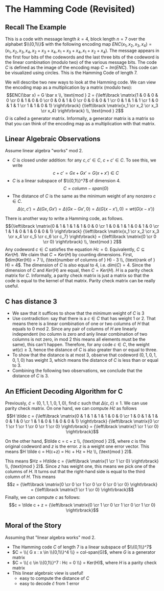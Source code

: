 # The Hamming Code (Revisited)

## Recall The Example

This is a code with message length $k = 4$, block length $n = 7$ over the alphabet $\\{0,1\\}$ with the following encoding map $ENC(x_1,x_2,x_3,x_4) = (x_1,x_2,x_3,x_4,x_2+x_3+x_4,x_1+x_3+x_4,x_1+x_2+x_4)$. The message appears in the first four bits of the codewords and the last three bits of the codeword is the linear combination (modulo two) of the various message bits. The code $C$ is defined as the image of the encoding map $C = Im(ENC)$. This code can be visualized using circles. This is the Hamming Code of length 7.

We will describe two new ways to look at the Hamming code. We can view the encoding map as a multiplication by a matrix (modulo two):
$$ENC(\bar x) = G \bar x \\, \text{mod } 2 = {\left\lbrack \matrix{1 & 0 & 0 & 0 \cr 0 & 1 & 0 & 0 \cr 0 & 0 & 1 & 0 \cr 0 & 0 & 0 & 1 \cr 0 & 1 & 1 & 1 \cr 1 & 0 & 1 & 1 \cr 1 & 1 & 0 & 1} \right\rbrack} {\left\lbrack \matrix{x_1 \cr x_2 \cr x_3 \cr x_4} \right\rbrack} \\, \text{mod } 2$$
$G$ is called a generator matrix. Informally, a generator matrix is a matrix so that you can think of the encoding map as a multiplication with that matrix.

## Linear Algebraic Observations

Assume linear algebra "works" mod 2.
- $C$ is closed under addition: for any $c,c' \in C$, $c+c' \in C$. To see this, we write
$$c + c' = Gx + Gx' = G(x + x') \in C$$
- $C$ is a linear subspace of $\\{0,1\\}^7$ of dimension 4.
$$C = column-span(G)$$
- The distance of $C$ is the same as the minimum weight of any nonzero $c \in C$.
$$\Delta(c,c') = \Delta(G x, G x') = \Delta(G x - G x', 0) = \Delta(G (x - x'), 0) = wt(G(x - x'))$$

There is another way to write a Hamming code, as follows.
$${\left\lbrack \matrix{0 & 1 & 1 & 1 & 1 & 0 & 0 \cr 1 & 0 & 1 & 1 & 0 & 1 & 0 \cr 1 & 1 & 0 & 1 & 0 & 0 & 1} \right\rbrack} {\left\lbrack \matrix{x_1 \cr x_2 \cr x_3 \cr x_4 \cr c_5 \cr c_6 \cr c_7} \right\rbrack} = {\left\lbrack \matrix{0 \cr 0 \cr 0} \right\rbrack} \\, \text{mod } 2$$
Any codeword $c \in C$ satisfies the equation $Hc=0$. Equivalently, $C \subseteq Ker(H)$. We claim that $C = Ker(H)$ by counting dimensions. First, $dim(Ker(H)) = 7 \\, (\text{number of columns of } H) - 3 \\, (\text{rank of } H) = 4$. The dimension of $C$ is also equal to 4, i.e. $dim(C) = 4$. Since the dimension of $C$ and $Ker(H)$ are equal, then $C = Ker(H)$. $H$ is a parity check matrix for $C$. Informally, a parity check matrix is just a matrix so that the code is equal to the kernel of that matrix. Parity check matrix can be really useful.

## C has distance 3

- We saw that it suffices to show that the minimum weight of $C$ is 3
- Use contradiction: say that there is a $c \in C$ that has weight 1 or 2. That means there is a linear combination of one or two columns of $H$ that equals to 0 mod 2. Since any pair of columns of $H$ are linearly independent (no column is zero and anly linear combination of two columns is not zero, in mod 2 this means all elements must be the same), this can't happen. Therefore, for any code $c \in C$, the weight $wt(c) \geq 3$, hence the distance of $C$ is also greater than or equal to three.
- To show that the distance is at most 3, observe that codeword $(0,1,0,1,0,1,0)$ has weight 3, which means the distance of $C$ is less than or equal to 3.
- Combining the following two observations, we conclude that the distance of $C$ is 3.

## An Efficient Decoding Algorithm for C

Previously, $\tilde c = (0,1,1,1,0,1,0)$, find $c$ such that $\Delta(c,\tilde c) \leq 1$. We can use parity check matrix. On one hand, we can compute $H \tilde c$ as follows
$$H \tilde c = {\left\lbrack \matrix{0 & 1 & 1 & 1 & 1 & 0 & 0 \cr 1 & 0 & 1 & 1 & 0 & 1 & 0 \cr 1 & 1 & 0 & 1 & 0 & 0 & 1} \right\rbrack} {\left\lbrack \matrix{0 \cr 1 \cr 1 \cr 1 \cr 0 \cr 1 \cr 0} \right\rbrack} = {\left\lbrack \matrix{1 \cr 1 \cr 0} \right\rbrack}$$

On the other hand, $\tilde c = c + z \\, (\text{mod } 2)$, where $c$ is the original codeword and $z$ is the error. $z$ is a weight one error vector. This means $H \tilde c = H(c+z) = Hc + Hz = Hz \\, (\text{mod } 2)$.

This means $Hz = H\tilde c = {\left\lbrack \matrix{1 \cr 1 \cr 0} \right\rbrack} \\, (\text{mod } 2)$. Since $z$ has weight one, this means we pick one of the columns of $H$. It turns out that the right-hand side is equal to the third column of $H$. This means
$$z = {\left\lbrack \matrix{0 \cr 0 \cr 1 \cr 0 \cr 0 \cr 0 \cr 0} \right\rbrack} = {\left\lbrack \matrix{1 \cr 1 \cr 0} \right\rbrack}$$
Finally, we can compute $c$ as follows:
$$c = \tilde c + z = {\left\lbrack \matrix{0 \cr 1 \cr 0 \cr 1 \cr 0 \cr 1 \cr 0} \right\rbrack}$$

## Moral of the Story

Assuming that "linear algebra works" mod 2.

- The Hamming code $C$ of length 7 is a linear subspace of $\\{0,1\\}^7$
- $C = \\{ G x : x \in \\{0,1\\}^4 \\} = col-span(G)$, where $G$ is a generator matrix
- $C = \\{ c \in \\{0,1\\}^7 : Hc = 0 \\} = Ker(H)$, where $H$ is a parity check matrix
- This linear algebraic view is useful!
  - easy to compute the distance of $C$
  - easy to decode $\tilde c$ from 1 error

